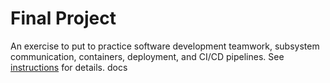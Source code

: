 # Final Project

An exercise to put to practice software development teamwork, subsystem communication, containers, deployment, and CI/CD pipelines. See [instructions](./instructions.md) for details.
docs